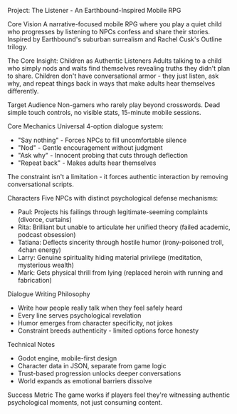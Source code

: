 Project: The Listener - An Earthbound-Inspired Mobile RPG

Core Vision
A narrative-focused mobile RPG where you play a quiet child who progresses by listening to NPCs confess and share their stories. Inspired by Earthbound's suburban surrealism and Rachel Cusk's Outline trilogy.

The Core Insight: Children as Authentic Listeners
Adults talking to a child who simply nods and waits find themselves revealing truths they didn't plan to share. Children don't have conversational armor - they just listen, ask why, and repeat things back in ways that make adults hear themselves differently.

Target Audience
Non-gamers who rarely play beyond crosswords. Dead simple touch controls, no visible stats, 15-minute mobile sessions.

Core Mechanics
Universal 4-option dialogue system:
- "Say nothing" - Forces NPCs to fill uncomfortable silence
- "Nod" - Gentle encouragement without judgment
- "Ask why" - Innocent probing that cuts through deflection
- "Repeat back" - Makes adults hear themselves

The constraint isn't a limitation - it forces authentic interaction by removing conversational scripts.

Characters
Five NPCs with distinct psychological defense mechanisms:
- Paul: Projects his failings through legitimate-seeming complaints (divorce, curtains)
- Rita: Brilliant but unable to articulate her unified theory (failed academic, podcast obsession)
- Tatiana: Deflects sincerity through hostile humor (irony-poisoned troll, 4chan energy)
- Larry: Genuine spirituality hiding material privilege (meditation, mysterious wealth)
- Mark: Gets physical thrill from lying (replaced heroin with running and fabrication)

Dialogue Writing Philosophy
- Write how people really talk when they feel safely heard
- Every line serves psychological revelation
- Humor emerges from character specificity, not jokes
- Constraint breeds authenticity - limited options force honesty

Technical Notes
- Godot engine, mobile-first design
- Character data in JSON, separate from game logic
- Trust-based progression unlocks deeper conversations
- World expands as emotional barriers dissolve

Success Metric
The game works if players feel they're witnessing authentic psychological moments, not just consuming content.